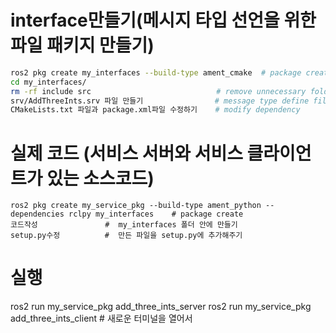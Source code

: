 # interface만들기(메시지 타입 선언을 위한 파일 패키지 만들기)

```bash
ros2 pkg create my_interfaces --build-type ament_cmake  # package create
cd my_interfaces/                                       
rm -rf include src                            # remove unnecessary folder
srv/AddThreeInts.srv 파일 만들기                # message type define file 
CMakeLists.txt 파일과 package.xml파일 수정하기    # modify dependency
```

# 실제 코드 (서비스 서버와 서비스 클라이언트가 있는 소스코드)
```
ros2 pkg create my_service_pkg --build-type ament_python --dependencies rclpy my_interfaces    # package create
코드작성               #  my_interfaces 폴더 안에 만들기
setup.py수정          #  만든 파일을 setup.py에 추가해주기
```


# 실행
ros2 run my_service_pkg add_three_ints_server 
ros2 run my_service_pkg add_three_ints_client   # 새로운 터미널을 열어서
